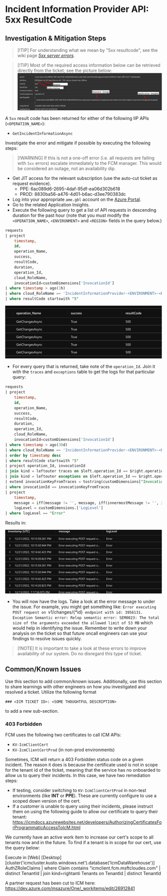 # Incident Information Provider API: 5xx ResultCode


## Investigation & Mitigation Steps

> [!TIP] For understanding what we mean by "5xx resultcode", see the wiki page *[5xx server errors](https://en.wikipedia.org/wiki/List_of_HTTP_status_codes#5xx_server_errors)*.

> [!TIP] Most of the required access information below can be retrieved directly from the ticket; see the picture below:
> ![alt text](../media/ticket_parse_info_example.png)

A `5xx` result code has been returned for either of the following IIP APIs (`<OPERATION_NAME>`):

- `GetIncidentInformationAsync`

Investigate the error and mitigate if possible by executing the following steps:

> [!WARNING] If this is not a one-off error (i.e. all requests are failing with `5xx` errors) escalate immediately to the FCM manager. This would be considered an outage, not an availability dip.

- Get JIT access for the relevant subscription (use the auto-cut ticket as request evidence).
  - PPE: 6ac089d6-2695-4daf-95df-ea06d302b618
  - PROD: 8830ba56-a476-4d01-b6ac-d3ee790383dc
- Log into your appropriate `ame.gbl` account on the [Azure Portal](portal.azure.com).
- Go to the related Application Insights.
- Execute the following query to get a list of API requests in descending duration for the past hour (note that you must modify the `<OPERATION_NAME>`, `<ENVIRONMENT>` and `<REGION>` fields in the query below.)

```sql
requests
| project
    timestamp,
    id,
    operation_Name,
    success,
    resultCode,
    duration,
    operation_Id,
    cloud_RoleName,
    invocationId=customDimensions['InvocationId']
| where timestamp > ago(1h)
| where cloud_RoleName =~ 'IncidentInformationProvider-<ENVIRONMENT>-<REGION>' and operation_Name =~ '<OPERATION_NAME>'
| where resultCode startswith "5"
```

![alt text](../media/result_code_example.png)

- For every query that is returned, take note of the `operation_Id`. Join it with the `traces` and `exceptions` table to get the logs for that particular query:

```sql
requests
| project
    timestamp,
    id,
    operation_Name,
    success,
    resultCode,
    duration,
    operation_Id,
    cloud_RoleName,
    invocationId=customDimensions['InvocationId']
| where timestamp > ago(30d)
| where cloud_RoleName =~ 'IncidentInformationProvider-<ENVIRONMENT>-<REGION>' and operation_Name =~ 'GetServiceChangeCountsAsync'
| order by timestamp desc
| where resultCode startswith "5"
| project operation_Id, invocationId
| join kind = leftouter traces on $left.operation_Id == $right.operation_Id
| join kind = leftouter exceptions on $left.operation_Id == $right.operation_Id
| extend invocationKeyFromTraces = tostring(customDimensions["InvocationId"])
| where invocationId == invocationKeyFromTraces
| project
    timestamp,
    message = iff(message != '', message, iff(innermostMessage != '', innermostMessage, customDimensions.['prop__{OriginalFormat}'])),
    logLevel = customDimensions.['LogLevel']
| where logLevel == "Error"
```

Results in:

![alt text](../media/error_message_example.png)

- You will now have the logs. Take a look at the error message to under the issue. For example, you might get something like: `Error executing POST request on `v1/changes/{*id}` endpoint with id: 3956131. Exception Semantic error: Relop semantic error: SEM0023: The total size of the arguments exceeded the allowed limit of 53 MB`  which would help in identifying the issue. Remember to write down your analysis on the ticket so that future oncall engineers can use your findings to resolve issues quickly.

>[!NOTE] It is important to take a look at these errors to improve availability of our system. Do no disregard this type of ticket.


## Common/Known Issues

Use this section to add common/known issues. Additionally, use this section to share learnings with other engineers on how you investigated and resolved a ticket. Utilize the following format

```
### <ICM TICKET ID>: <SOME THOUGHTFUL DESCRIPTION>
```

to add a new sub-section.

### 403 Forbidden

FCM uses the following two certificates to call ICM APIs:

- `KV-IcmClientCert`
- `KV-IcmClientCertProd` (in non-prod environments)

Sometimes, ICM will return a 403 Forbidden status code on a given incident. The reason it does is because the certificate used is not in scope for the tenant id of the ticket, meaning that the service has no onboarded to allow us to query their incidents. In this case, we have two remediation steps:

- If testing, consider switching to `KV-IcmClientCertProd` in non-test environments (like **INT** or **PPE**). These are currently configure to use a scoped down version of the cert.
- If a customer is unable to query using their incidents, please instruct them on using the following guide to allow our certificate to query their tenant: https://icmdocs.azurewebsites.net/developers/AuthorizingCertificatesForProgrammaticAccessToIcM.html

We currently have an active work item to increase our cert's scope to all tenants now and in the future. To find if a tenant is in scope for our cert, use the query below:

Execute in [Web] [Desktop] [cluster('icmcluster.kusto.windows.net').database('IcmDataWarehouse')]
AuthZRoleClaims 
| where Claim contains "icmclient.fcm.msftcloudes.com" 
| distinct TenantId 
| join kind=rightanti Tenants on TenantId 
| distinct TenantId 

A partner request has been cut to ICM here: https://dev.azure.com/msazure/One/_workitems/edit/26912841